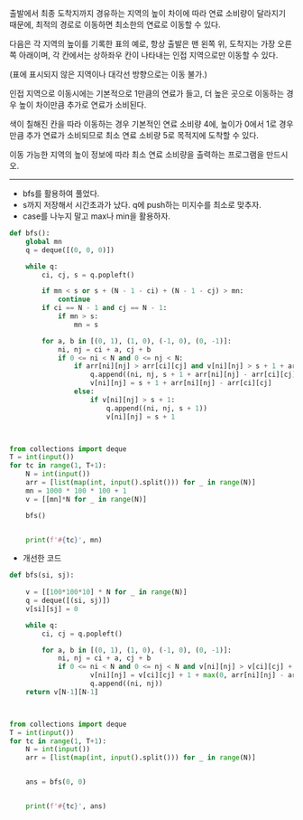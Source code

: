 출발에서 최종 도착지까지 경유하는 지역의 높이 차이에 따라 연료 소비량이 달라지기 때문에, 최적의 경로로 이동하면 최소한의 연료로 이동할 수 있다.

다음은 각 지역의 높이를 기록한 표의 예로, 항상 출발은 맨 왼쪽 위, 도착지는 가장 오른쪽 아래이며, 각 칸에서는 상하좌우 칸이 나타내는 인접 지역으로만 이동할 수 있다.

(표에 표시되지 않은 지역이나 대각선 방향으로는 이동 불가.)

 




인접 지역으로 이동시에는 기본적으로 1만큼의 연료가 들고, 더 높은 곳으로 이동하는 경우 높이 차이만큼 추가로 연료가 소비된다.

 


색이 칠해진 칸을 따라 이동하는 경우 기본적인 연료 소비량 4에, 높이가 0에서 1로 경우만큼 추가 연료가 소비되므로 최소 연료 소비량 5로 목적지에 도착할 수 있다.

이동 가능한 지역의 높이 정보에 따라 최소 연료 소비량을 출력하는 프로그램을 만드시오.

---

* bfs를 활용하여 풀었다.
* s까지 저장해서 시간초과가 났다. q에 push하는 미지수를 최소로 맞추자.
* case를 나누지 말고 max나 min을 활용하자.

```python
def bfs():
    global mn
    q = deque([(0, 0, 0)])

    while q:
        ci, cj, s = q.popleft()

        if mn < s or s + (N - 1 - ci) + (N - 1 - cj) > mn:
            continue
        if ci == N - 1 and cj == N - 1:
            if mn > s:
                mn = s

        for a, b in [(0, 1), (1, 0), (-1, 0), (0, -1)]:
            ni, nj = ci + a, cj + b
            if 0 <= ni < N and 0 <= nj < N:
                if arr[ni][nj] > arr[ci][cj] and v[ni][nj] > s + 1 + arr[ni][nj] - arr[ci][cj]:
                    q.append((ni, nj, s + 1 + arr[ni][nj] - arr[ci][cj]))
                    v[ni][nj] = s + 1 + arr[ni][nj] - arr[ci][cj]
                else:
                    if v[ni][nj] > s + 1:
                        q.append((ni, nj, s + 1))
                        v[ni][nj] = s + 1



from collections import deque
T = int(input())
for tc in range(1, T+1):
    N = int(input())
    arr = [list(map(int, input().split())) for _ in range(N)]
    mn = 1000 * 100 * 100 + 1
    v = [[mn]*N for _ in range(N)]

    bfs()


    print(f'#{tc}', mn)
```


* 개선한 코드

```python
def bfs(si, sj):
    
    v = [[100*100*10] * N for _ in range(N)]
    q = deque([(si, sj)])
    v[si][sj] = 0

    while q:
        ci, cj = q.popleft()

        for a, b in [(0, 1), (1, 0), (-1, 0), (0, -1)]:
            ni, nj = ci + a, cj + b
            if 0 <= ni < N and 0 <= nj < N and v[ni][nj] > v[ci][cj] + 1 + max(0, arr[ni][nj] - arr[ci][cj]):
                    v[ni][nj] = v[ci][cj] + 1 + max(0, arr[ni][nj] - arr[ci][cj])
                    q.append((ni, nj))
    return v[N-1][N-1]



from collections import deque
T = int(input())
for tc in range(1, T+1):
    N = int(input())
    arr = [list(map(int, input().split())) for _ in range(N)]


    ans = bfs(0, 0)


    print(f'#{tc}', ans)

```
